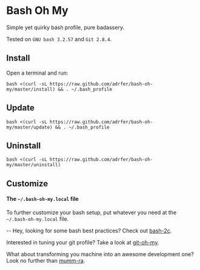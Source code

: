# Bash Oh My
Simple yet quirky bash profile, pure badassery.

Tested on `GNU bash 3.2.57` and `Git 2.8.4`.

## Install

Open a terminal and run:

    bash <(curl -sL https://raw.github.com/adrfer/bash-oh-my/master/install) && . ~/.bash_profile

## Update

    bash <(curl -sL https://raw.github.com/adrfer/bash-oh-my/master/update) && . ~/.bash_profile

## Uninstall

    bash <(curl -sL https://raw.github.com/adrfer/bash-oh-my/master/uninstall)

## Customize

#### The `~/.bash-oh-my.local` file

To further customize your bash setup, put whatever you need at the `~/.bash-oh-my.local` file.

--
Hey, looking for some bash best practices? Check out [bash-2c](https://github.com/adrfer/bash-2c).

Interested in tuning your git profile? Take a look at [git-oh-my](https://github.com/adrfer/git-oh-my).

What about transforming you machine into an awesome development one? Look no further than [mumm-ra](https://github.com/adrfer/mumm-ra).
